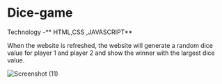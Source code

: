 # Dice-game

Technology -** HTML,CSS ,JAVASCRIPT**

When the website is refreshed, the website will generate a random dice value for player 1 and player 2 and show the winner with the largest dice value.

![Screenshot (11)](https://github.com/sds05/Dice-game/assets/89239576/6c531e66-9a33-4594-90d2-680f68eac035)
